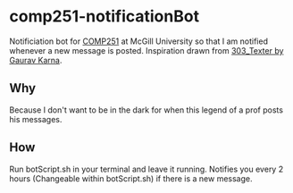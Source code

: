 # comp251-notificationBot
Notificiation bot for [COMP251](http://luc.devroye.org/material20.html) at McGill University so that I am notified whenever a new message is posted.
Inspiration drawn from [303_Texter by Gaurav Karna](https://github.com/gaurav-karna/303_Texter).

## Why
Because I don't want to be in the dark for when this legend of a prof posts his messages.

## How
Run botScript.sh in your terminal and leave it running.
Notifies you every 2 hours (Changeable within botScript.sh) if there is a new message.
